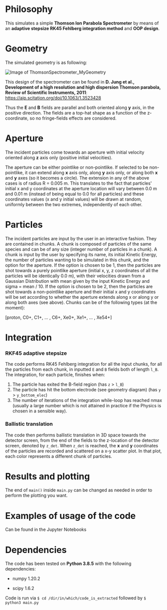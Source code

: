 # Philosophy

This simulates a simple **Thomson Ion Parabola Spectrometer** by means of an **adaptive stepsize RK45 Fehlberg integration method** and **OOP design**.

# Geometry
The simulated geometry is as following:

![Image of ThomsonSpectrometer_MyGeometry](https://github.com/iouatu/ThomsonSpectrometer/blob/main/My_Geometry_picture.png)

This design of the spectrometer can be found in **D. Jung et al., Development of a high resolution and high dispersion Thomson parabola, Review of Scientific Instruments, 2011**: 
https://aip.scitation.org/doi/10.1063/1.3523428

Thus the **E** and **B** fields are parallel and both oriented along **y** axis, in the positive direction. The fields are a top-hat shape as a function of the z-coordinate, so no fringe-fields effects are considered.

# Aperture
The incident particles come towards an aperture with initial velocity oriented along **z** axis only (positive initial velocities). 

The aperture can be either pointlike or non-pointlike.
If selected to be non-pointlike, it can extend along **x** axis only, along **y** axis only, or along both **x** and **y** axes (so it becomes a circle).
The extension in any of the above cases is of radius R = 0.005 m. 
This translates to the fact that particles' initial x and y coordinates at the aperture location will vary between 0.0 m and 0.01 m (instead of being equal to 0.0 for all particles) and these coordinates values (x and y initial values) will be drawn at random, uniformly between the two extremes, independently of each other.


# Particles
The incident particles are input by the user in an interactive fashion.
They are contained in chunks. A chunk is composed of particles of the same species and can be of any size (integer number of particles in a chunk).
A chunk is input by the user by specifying its name, its initial Kinetic Energy, the number of particles wanting to be simulated in this chunk, and the option for the aperture.
If the option is chosen to be 1, then the particles are shot towards a purely pointlike aperture (initial x, y, z coordinates of all the particles will be identically 0.0 m), with their velocities drawn from a Gaussian Distribution with mean given by the input Kinetic Energy and sigma = mean / 10.
If the option is chosen to be 2, then the particles are shot towards a non-pointlike aperture and their initial x and y coordinates will be set according to whether the aperture extends along x or along  y or along both axes (see above).
Chunks can be of the following types (at the moment):

[proton, C0+, C1+, ... , C6+, Xe0+, Xe1+, ... , Xe54+]

# Integration
### RKF45 adaptive stepsize
The code performs RK45 Fehlberg integration for all the input chunks, for all the particles from each chunk, in inputted `E` and `B` fields both of length `l_B`.
The integration, for each particle, finishes when:
1) The particle has exited the B-field region (has `z` > `l_B`)
2) The particle has hit the bottom electrode (see geometry diagram) (has `y` > `y_bottom_elec`)
3) The number of iterations of the integration while-loop has reached nmax (usually a large number which is not attained in practice if the Physics is chosen in a sensible way).


### Ballistic translation
The code then performs ballistic translation in 3D space towards the detector screen, from the end of the fields to the z-location of the detector screen, denoted by `z_det`.
When `z_det` is reached, the **x** and **y** coordinates of the particles are recorded and scattered on a x-y scatter plot. 
In that plot, each color represents a different chunk of particles.


# Results and plotting
The end of `main()` inside `main.py` can be changed as needed in order to perform the plotting you want.

# Examples of usage of the code
Can be found in the Jupyter Notebooks 

# Dependencies
The code has been tested on **Python 3.8.5** with the following dependencies:

* numpy 1.20.2

* scipy 1.6.2

Code is run via `$ cd /dir/in/which/code_is_extracted` followed by `$ python3 main.py` 
